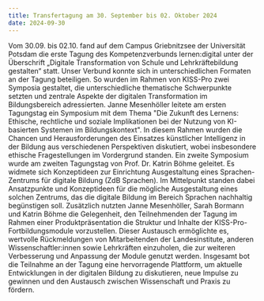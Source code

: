 ```yaml
---
title: Transfertagung am 30. September bis 02. Oktober 2024
date: 2024-09-30
---
```

Vom 30.09. bis 02.10. fand auf dem Campus Griebnitzsee der Universität Potsdam die erste Tagung des Kompetenzverbunds lernen:digital unter der Überschrift „Digitale Transformation von Schule und Lehrkräftebildung gestalten“ statt. Unser Verbund konnte sich in unterschiedlichen Formaten an der Tagung beteiligen. So wurden im Rahmen von KISS-Pro zwei Symposia gestaltet, die unterschiedliche thematische Schwerpunkte setzten und zentrale Aspekte der digitalen Transformation im Bildungsbereich adressierten. Janne Mesenhöller leitete am ersten Tagungstag ein Symposium mit dem Thema "Die Zukunft des Lernens: Ethische, rechtliche und soziale Implikationen bei der Nutzung von KI-basierten Systemen im Bildungskontext". In diesem Rahmen wurden die Chancen und Herausforderungen des Einsatzes künstlicher Intelligenz in der Bildung aus verschiedenen Perspektiven diskutiert, wobei insbesondere ethische Fragestellungen im Vordergrund standen.
Ein zweite Symposium wurde am zweiten Tagungstag von  Prof. Dr. Katrin Böhme geleitet. Es widmete sich Konzeptideen zur Einrichtung Ausgestaltung eines Sprachen-Zentrums für digitale Bildung (ZdB Sprachen). Im Mittelpunkt standen dabei Ansatzpunkte und Konzeptideen für die mögliche Ausgestaltung eines solchen Zentrums, das die digitale Bildung im Bereich Sprachen nachhaltig begünstigen soll.
Zusätzlich nutzten Janne Mesenhöller, Sarah Bormann und Katrin Böhme die Gelegenheit, den Teilnehmenden der Tagung im Rahmen einer Produktpräsentation die Struktur und Inhalte der KISS-Pro-Fortbildungsmodule vorzustellen. Dieser Austausch ermöglichte es, wertvolle Rückmeldungen von Mitarbeitenden der Landesinstitute, anderen Wissenschaftler:innen sowie Lehrkräften einzuholen, die zur weiteren Verbesserung und Anpassung der Module genutzt werden. 
Insgesamt bot die Teilnahme an der Tagung eine hervorragende Plattform, um aktuelle Entwicklungen in der digitalen Bildung zu diskutieren, neue Impulse zu gewinnen und den Austausch zwischen Wissenschaft und Praxis zu fördern.
